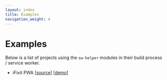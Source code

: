 ```yaml
---
layout: index
title: Examples
navigation_weight: 4
---
```

# Examples

Below is a list of projects using the `sw-helper` modules in their build process /
service worker.

- iFixit PWA
[[source](https://github.com/GoogleChrome/application-shell/tree/ifixit-pwa/ifixit-pwa)]
[[demo](https://ifixit-pwa.appspot.com/)]

